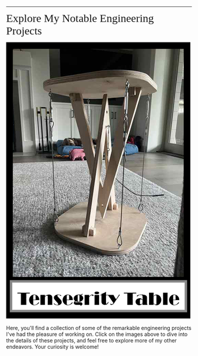 
---

<span style="font-family: Comic Sans MS; font-size: 30px;">Explore My Notable Engineering Projects</span>

[![tensegrity table image](images/Engineering/thumnails/tensegrity.png)](engineering-projects/Tensegrity-Table.md)

Here, you'll find a collection of some of the remarkable engineering projects I've had the pleasure of working on. Click on the images above to dive into the details of these projects, and feel free to explore more of my other endeavors. Your curiosity is welcome!

